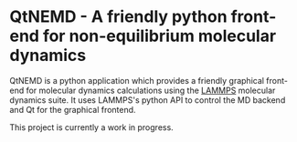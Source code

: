 # QtNEMD - A friendly python front-end for non-equilibrium molecular dynamics
QtNEMD is a python application which provides a 
friendly graphical front-end for molecular dynamics calculations using the 
[LAMMPS](lammps.org) molecular dynamics suite. It uses LAMMPS's python API to 
control the MD backend and Qt for the graphical frontend.

This project is currently a work in progress.
